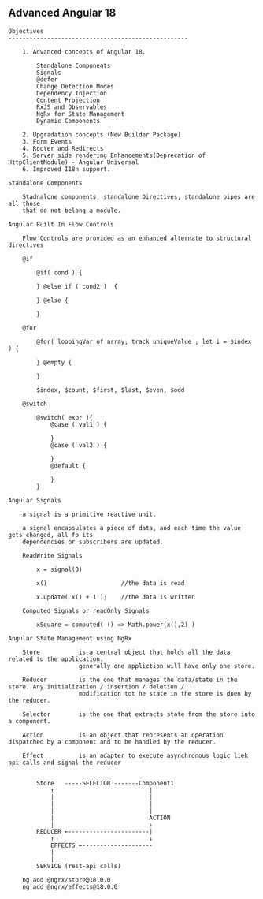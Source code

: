 Advanced Angular 18
---------------------------------------------------

    Objectives
    ---------------------------------------------------

        1. Advanced concepts of Angular 18.
            
            Standalone Components
            Signals
            @defer
            Change Detection Modes
            Dependency Injection
            Content Projection
            RxJS and Observables
            NgRx for State Management
            Dynamic Components            

        2. Upgradation concepts (New Builder Package)
        3. Form Events
        4. Router and Redirects
        5. Server side rendering Enhancements(Deprecation of HttpClientModule) - Angular Universal
        6. Improved I18n support.

    Standalone Components

        Stadnalone components, standalone Directives, standalone pipes are all those
        that do not belong a module.

    Angular Built In Flow Controls

        Flow Controls are provided as an enhanced alternate to structural directives

        @if

            @if( cond ) {

            } @else if ( cond2 )  {

            } @else {

            }

        @for

            @for( loopingVar of array; track uniqueValue ; let i = $index ) {

            } @empty {
                
            }

            $index, $count, $first, $last, $even, $odd

        @switch

            @switch( expr ){
                @case ( val1 ) {
                    
                }
                @case ( val2 ) {
                    
                }
                @default {
                    
                }
            }

    Angular Signals

        a signal is a primitive reactive unit.

        a signal encapsulates a piece of data, and each time the value gets changed, all fo its
        dependencies or subscribers are updated.

        ReadWrite Signals

            x = signal(0)

            x()                     //the data is read

            x.update( x() + 1 );    //the data is written

        Computed Signals or readOnly Signals

            xSquare = computed( () => Math.power(x(),2) )

    Angular State Management using NgRx

        Store           is a central object that holds all the data related to the application.
                        generally one appliction will have only one store.                      

        Reducer         is the one that manages the data/state in the store. Any initialization / insertion / deletion /
                        modification tot he state in the store is doen by the reducer.

        Selector        is the one that extracts state from the store into a component.

        Action          is an object that represents an operation dispatched by a component and to be handled by the reducer.

        Effect          is an adapter to execute asynchronous logic liek api-calls and signal the reducer


            Store   -----SELECTOR -------Component1
                ↑                           |
                |                           |
                |                           |
                |                           |
                |                           ACTION
                |                           ↓
            REDUCER ←-----------------------|
                ↑                           ↓
                EFFECTS ←--------------------
                |
                |
            SERVICE (rest-api calls)

        ng add @ngrx/store@18.0.0
        ng add @ngrx/effects@18.0.0

    

                